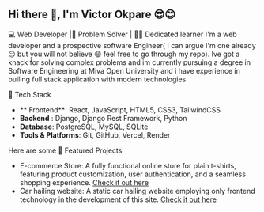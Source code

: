 ## Hi there 👋, I'm Victor Okpare 😎😊

💻 Web Developer |🧩 Problem Solver | 👨‍🎓 Dedicated learner
I'm a  web developer and a prospective software Engineer( I can argue I'm one already😑 but you will not believe 😅 feel free to go through my repo). Ive got a knack for solving complex problems and im currently pursuing a degree in Software Engineering at Miva Open University and i have experience in builing full stack application with modern technologies.

🔧 Tech Stack
  -  ** Frontend**: React, JavaScript, HTML5, CSS3, TailwindCSS
  -  **Backend** : Django, Django Rest Framework, Python
  -  **Database**: PostgreSQL, MySQL, SQLite
  -  **Tools & Platforms**: Git, GitHub, Vercel, Render

Here are some 🌟 Featured Projects
  -  E-commerce Store: A fully functional online store for plain t-shirts, featuring product customization, user authentication, and a seamless shopping experience. [Check it out here](https://otellastore.vercel.app)
  -  Car hailing website: A static car hailing website employing only frontend technology in the development of this site.  [Check it out here](https://quicklift2-7uch.vercel.app) 

